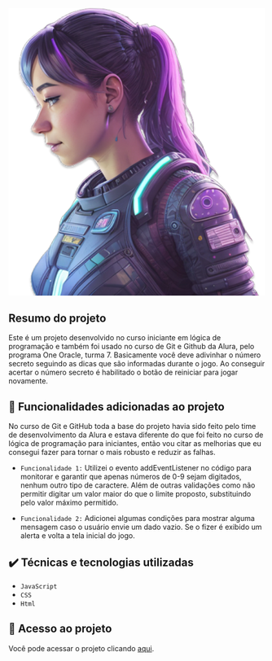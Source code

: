 ![descrição da imagem](https://github.com/fearauju/numero-secreto/blob/main/img/ia.png)


## Resumo do projeto

 Este é um projeto desenvolvido no curso iniciante em lógica de programação e também foi usado no curso de Git e Github da Alura, pelo programa One Oracle, turma 7. Basicamente você deve adivinhar o número secreto seguindo as dicas que são informadas durante o jogo. Ao conseguir acertar o número secreto é habilitado o botão de reiniciar para jogar novamente.

## :hammer: Funcionalidades adicionadas ao projeto
 
 No curso de Git e GitHub toda a base do projeto havia sido feito pelo time de desenvolvimento da Alura e estava diferente do que foi feito no curso de  lógica de programação para iniciantes, então vou citar as melhorias que eu consegui fazer para tornar o mais robusto e reduzir as falhas.
 
- `Funcionalidade 1:` Utilizei o evento addEventListener no código para monitorar e garantir que apenas números de 0-9 sejam digitados, nenhum outro tipo de caractere. Além de outras validações como não permitir digitar um valor maior do que o limite proposto, substituindo pelo valor máximo permitido.
 
- `Funcionalidade 2:` Adicionei algumas condições para mostrar alguma mensagem caso o usuário envie um dado vazio. Se o fizer é exibido um alerta e volta a tela inicial do jogo.

## ✔️ Técnicas e tecnologias utilizadas

- ``JavaScript``
- ``CSS``
- ``Html``
  
## 📁 Acesso ao projeto

Você pode acessar o projeto clicando [aqui](https://github.com/fearauju/numero-secreto).

